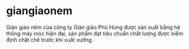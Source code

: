 # giangiaonem
Giàn giáo nêm của công ty Giàn giáo Phú Hưng được sản xuất bằng hệ thống máy móc hiện đại, sản phẩm đạt tiêu chuẩn chất lượng được kiểm định chặt chẽ trước khi xuất xưởng.
